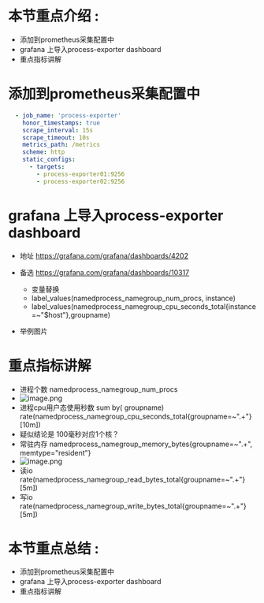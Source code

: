 # 本节重点介绍 :

- 添加到prometheus采集配置中
- grafana 上导入process-exporter dashboard
- 重点指标讲解

# 添加到prometheus采集配置中

```yaml
  - job_name: 'process-exporter'
    honor_timestamps: true
    scrape_interval: 15s
    scrape_timeout: 10s
    metrics_path: /metrics
    scheme: http
    static_configs:
      - targets:
		- process-exporter01:9256
		- process-exporter02:9256
```

# grafana 上导入process-exporter dashboard

- 地址 https://grafana.com/grafana/dashboards/4202
- 备选 https://grafana.com/grafana/dashboards/10317

  - 变量替换
  - label_values(namedprocess_namegroup_num_procs, instance)
  - label_values(namedprocess_namegroup_cpu_seconds_total{instance=~"$host"},groupname)
- 举例图片

# 重点指标讲解

- 进程个数 namedprocess_namegroup_num_procs
- ![image.png](http://jutibolg.oss-cn-shenzhen.aliyuncs.com/908/1629511262000/2eebf7a289e2406aa6ac79f29d4ec0dc.png)
- 进程cpu用户态使用秒数 sum by( groupname)  rate(namedprocess_namegroup_cpu_seconds_total{groupname=~".+"}[10m])
- 疑似结论是 100毫秒对应1个核？
- 常驻内存 namedprocess_namegroup_memory_bytes{groupname=~".+", memtype="resident"}
- ![image.png](http://jutibolg.oss-cn-shenzhen.aliyuncs.com/908/1629511262000/5ad03670a35c4739b5a0ac3c2d3bd952.png)
- 读io rate(namedprocess_namegroup_read_bytes_total{groupname=~".+"}[5m])
- 写io rate(namedprocess_namegroup_write_bytes_total{groupname=~".+"}[5m])

# 本节重点总结 :

- 添加到prometheus采集配置中
- grafana 上导入process-exporter dashboard
- 重点指标讲解